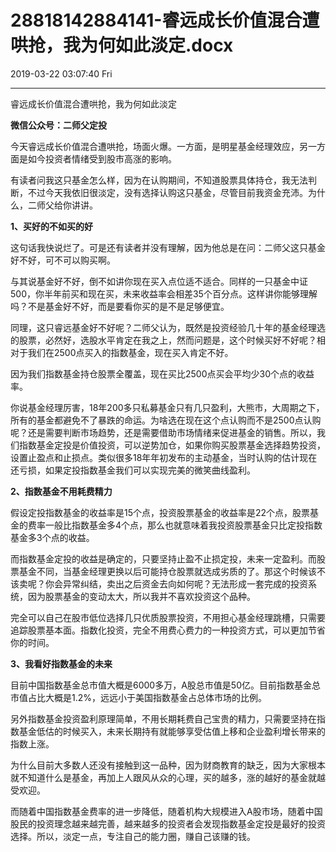 # 28818142884141-睿远成长价值混合遭哄抢，我为何如此淡定.docx

2019-03-22 03:07:40 Fri

----

睿远成长价值混合遭哄抢，我为何如此淡定

__微信公众号：二师父定投__

今天睿远成长价值混合遭哄抢，场面火爆。一方面，是明星基金经理效应，另一方面是如今投资者情绪受到股市高涨的影响。

有读者问我这只基金怎么样，因为在认购期间，不知道股票具体持仓，我无法判断，不过今天我依旧很淡定，没有选择认购这只基金，尽管目前我资金充沛。为什么，二师父给你讲讲。

__1、买好的不如买的好__

这句话我快说烂了。可是还有读者并没有理解，因为他总是在问：二师父这只基金好不好，可不可以购买啊。

与其说基金好不好，倒不如讲你现在买入点位适不适合。同样的一只基金中证500，你半年前买和现在买，未来收益率会相差35个百分点。这样讲你能够理解吗？不是基金好不好，而是要看你买的是不是足够便宜。

同理，这只睿远基金好不好呢？二师父认为，既然是投资经验几十年的基金经理选的股票，必然好，选股水平肯定在我之上，然而问题是，这个时候买好不好呢？相对于我们在2500点买入的指数基金，现在买入肯定不好。

因为我们指数基金持仓股票全覆盖，现在买比2500点买会平均少30个点的收益率。

你说基金经理厉害，18年200多只私募基金只有几只盈利，大熊市，大周期之下，所有的基金都避免不了暴跌的命运。为啥选在现在这个点认购而不是2500点认购呢？还是需要判断市场趋势，还是需要借助市场情绪来促进基金的销售。所以，我们指数基金定投是价值投资，可以逆势加仓，如果你购买股票基金选择趋势投资，设置止盈点和止损点。类似很多18年年初发布的主动基金，当时认购的估计现在还亏损，如果定投指数基金我们可以实现完美的微笑曲线盈利。

__2、指数基金不用耗费精力__

假设定投指数基金的收益率是15个点，投资股票基金的收益率是22个点，股票基金的费率一般比指数基金多4个点，那么也就意味着我投资股票基金只比定投指数基金多3个点的收益。

而指数基金定投的收益是确定的，只要坚持止盈不止损定投，未来一定盈利。而股票基金不同，当基金经理更换以后可能持仓股票就选成劣质的了。那这个时候该不该卖呢？你会异常纠结，卖出之后资金去向如何呢？无法形成一套完成的投资系统，因为股票基金的变动太大，所以我并不喜欢投资这个品种。

完全可以自己在股市低位选择几只优质股票投资，不用担心基金经理跳槽，只需要追踪股票基本面。指数化投资，完全不用费心费力的一种投资方式，可以更加节省你的时间。

__3、我看好指数基金的未来__

目前中国指数基金总市值大概是6000多万，A股总市值是50亿。目前指数基金总市值占比大概是1\.2%，远远小于美国指数基金占总体市场的比例。

另外指数基金投资盈利原理简单，不用长期耗费自己宝贵的精力，只需要坚持在指数基金低估的时候买入，未来长期持有就能够享受估值上移和企业盈利增长带来的指数上涨。

为什么目前大多数人还没有接触到这一品种，因为财商教育的缺乏，因为大家根本就不知道什么是基金，再加上人跟风从众的心理，买的越多，涨的越好的基金就越受欢迎。

而随着中国指数基金费率的进一步降低，随着机构大规模进入A股市场，随着中国股民的投资理念越来越完善，越来越多的投资者会发现指数基金定投是最好的投资选择。所以，淡定一点，专注自己的能力圈，赚自己该赚的钱。

